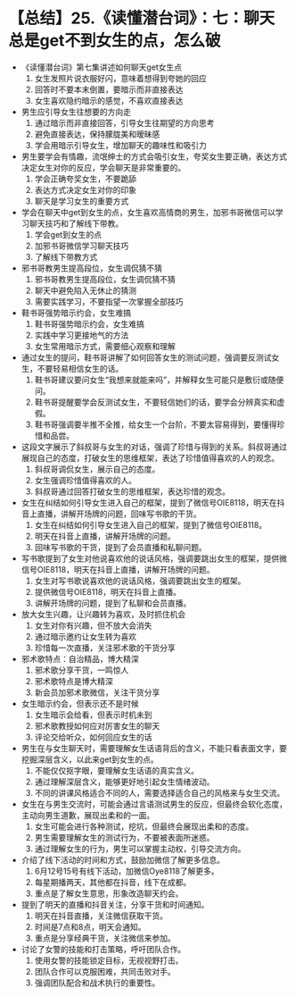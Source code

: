 # 【总结】25.《读懂潜台词》：七：聊天总是get不到女生的点，怎么破

-   《读懂潜台词》第七集讲述如何聊天get女生点
    1.  女生发照片说衣服好闪，意味着想得到夸她的回应
    2.  回答时不要本末倒置，要暗示而非直接表达
    3.  女生喜欢隐约暗示的感觉，不喜欢直接表达
-   男生应引导女生往想要的方向走
    1.  通过暗示而非直接回答，引导女生往期望的方向思考
    2.  避免直接表达，保持朦胧美和暧昧感
    3.  学会用暗示引导女生，增加聊天的趣味性和吸引力
-   男生要学会有情趣，流氓绅士的方式会吸引女生，夸奖女生要正确，表达方式决定女生对你的反应，学会聊天是非常重要的。
    1.  学会正确夸奖女生，不要跪舔
    2.  表达方式决定女生对你的印象
    3.  聊天是学习女生的重要方式
-   学会在聊天中get到女生的点，女生喜欢高情商的男生，加邪书哥微信可以学习聊天技巧和了解线下带教。
    1.  学会get到女生的点
    2.  加邪书哥微信学习聊天技巧
    3.  了解线下带教方式
-   邪书哥教男生提高段位，女生调侃猜不猜
    1.  邪书哥教男生提高段位，女生调侃猜不猜
    2.  聊天中避免陷入无休止的猜测
    3.  需要实践学习，不要指望一次掌握全部技巧
-   鞋书哥强势暗示约会，女生难搞
    1.  鞋书哥强势暗示约会，女生难搞
    2.  实践中学习更接地气的方法
    3.  女生常用暗示方式，需要细心观察和理解
-   通过女生的提问，鞋书哥讲解了如何回答女生的测试问题，强调要反测试女生，不要轻易相信女生的话。
    1.  鞋书哥建议要问女生“我想来就能来吗”，并解释女生可能只是敷衍或随便问。
    2.  鞋书哥提醒要学会反测试女生，不要轻信她们的话，要学会分辨真实和虚假。
    3.  鞋书哥强调要半推不全推，给女生一个台阶，不要太容易得到，要懂得珍惜和品尝。
-   这段文字展示了斜叔哥与女生的对话，强调了珍惜与得到的关系。斜叔哥通过展现自己的态度，打破女生的思维框架，表达了珍惜值得喜欢的人的观念。
    1.  斜叔哥调侃女生，展示自己的态度。
    2.  女生强调珍惜值得喜欢的人。
    3.  斜叔哥通过回答打破女生的思维框架，表达珍惜的观念。
-   女生在纠结如何引导女生进入自己的框架，提到了微信号OIE8118，明天在抖音上直播，讲解开场牌的问题，回味写书歌的干货。
    1.  女生在纠结如何引导女生进入自己的框架，提到了微信号OIE8118。
    2.  明天在抖音上直播，讲解开场牌的问题。
    3.  回味写书歌的干货，提到了会员直播和私聊问题。
-   写书歌提到了女生对他说喜欢他的说话风格，强调要跳出女生的框架，提供微信号OIE8118，明天在抖音上直播，讲解开场牌的问题。
    1.  女生对写书歌说喜欢他的说话风格，强调要跳出女生的框架。
    2.  提供微信号OIE8118，明天在抖音上直播。
    3.  讲解开场牌的问题，提到了私聊和会员直播。
-   放大女生兴趣，让兴趣转为喜欢，及时抓住机会
    1.  女生对你有兴趣，但不放大会消失
    2.  通过暗示邀约让女生转为喜欢
    3.  珍惜每一次直播，关注邪术歌的干货分享
-   邪术歌特点：自治精品，博大精深
    1.  邪术歌分享干货，一鸣惊人
    2.  邪术歌特点是博大精深
    3.  新会员加邪术歌微信，关注干货分享
-   女生暗示约会，但表示还不是时候
    1.  女生暗示会给看，但表示时机未到
    2.  邪术歌教授如何应对厉害女生的聊天
    3.  评论交给听众，如何回应女生的话
-   男生在与女生聊天时，需要理解女生话语背后的含义，不能只看表面文字，要挖掘深层含义，以此来get到女生的点。
    1.  不能仅仅抠字眼，要理解女生话语的真实含义。
    2.  通过理解深层含义，能够更好地引起女生情绪波动。
    3.  不同的讲课风格适合不同的人，需要选择适合自己的风格来与女生交流。
-   女生在与男生交流时，可能会通过言语测试男生的反应，但最终会软化态度，主动向男生道歉，展现出柔和的一面。
    1.  女生可能会进行各种测试，挖坑，但最终会展现出柔和的态度。
    2.  男生需要理解女生的测试行为，不要被表面所迷惑。
    3.  通过理解女生的行为，男生可以掌握主动权，引导交流方向。
-   介绍了线下活动的时间和方式，鼓励加微信了解更多信息。
    1.  6月12号15号有线下活动，加微信Oye8118了解更多。
    2.  每星期播两天，其他都在抖音，线下在成都。
    3.  重点是了解女生意思，形象改造聊天约会。
-   提到了明天的直播和抖音关注，分享干货和时间通知。
    1.  明天在抖音直播，关注微信获取干货。
    2.  时间是7点和8点，明天会通知。
    3.  重点是分享经典干货，关注微信来参加。
-   讨论了女警的技能和打击策略，呼吁团队合作。
    1.  使用女警的技能锁定目标，无视视野打击。
    2.  团队合作可以克服困难，共同击败对手。
    3.  强调团队配合和战术执行的重要性。